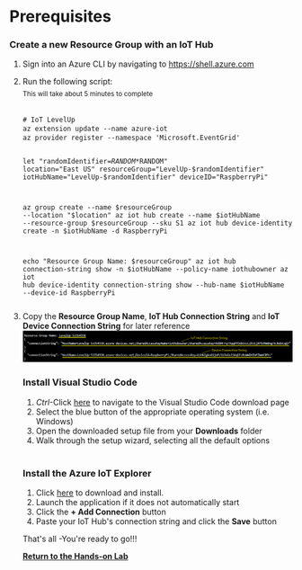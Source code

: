 <h1>Prerequisites</h1>

<h3>Create a new Resource Group with an IoT Hub</h3>
<ol>
<li>Sign into an Azure CLI by navigating to <a href="https://shell.azure.com" target="_blank">https://shell.azure.com</a>
<p>
<li>Run the following script:
<br><sub>This will take about 5 minutes to complete</sub>
<pre><code class="lang-azurecli">
# IoT LevelUp
az extension update --name azure-iot
az provider register --namespace 'Microsoft.EventGrid'

let "randomIdentifier=$RANDOM*$RANDOM"
location="East US"
resourceGroup="LevelUp-$randomIdentifier"
iotHubName="LevelUp-$randomIdentifier"
deviceID="RaspberryPi"

az group create --name $resourceGroup --location "$location"
az iot hub create --name $iotHubName --resource-group $resourceGroup --sku S1 
az iot hub device-identity create -n $iotHubName -d RaspberryPi

echo "Resource Group Name: $resourceGroup"
az iot hub connection-string show -n $iotHubName --policy-name iothubowner
az iot hub device-identity connection-string show --hub-name $iotHubName --device-id RaspberryPi
</pre></code>
  <li>Copy the <b>Resource Group Name</b>, <b>IoT Hub Connection String</b> and <b>IoT Device Connection String</b> for later reference
    <img src="./images/IoTConnectionStrings.png"
</ol>
  <br>
<h3>Install Visual Studio Code</h3>
<ol>
  <li><i>Ctrl</i>-Click <a href="https://code.visualstudio.com/Download">here</a> to navigate to the Visual Studio Code download page
  <li>Select the blue button of the appropriate operating system (i.e. Windows)
  <li>Open the downloaded setup file from your <b>Downloads</b> folder
  <li>Walk through the setup wizard, selecting all the default options
</ol>
<br>
<h3>Install the Azure IoT Explorer</h3>
<ol>
<li>Click <a href="https://github.com/Azure/azure-iot-explorer/releases/download/v0.15.4/Azure.IoT.Explorer.Preview.0.15.4.msi">here</a> to download and install.
<li>Launch the application if it does not automatically start
<li>Click the <b>+ Add Connection</b> button
<li>Paste your IoT Hub's connection string and click the <b>Save</b> button
</ol>
<p>
That's all -You're ready to go!!!<p>
  <a href="README.md"><b>Return to the Hands-on Lab<b></a>
